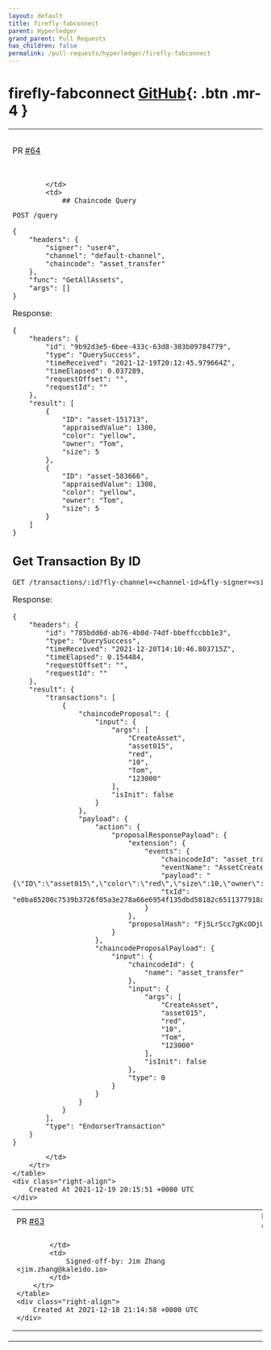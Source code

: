 ```yaml
---
layout: default
title: firefly-fabconnect
parent: Hyperledger
grand_parent: Pull Requests
has_children: false
permalink: /pull-requests/hyperledger/firefly-fabconnect
---
```


# firefly-fabconnect <span class="fs-3 right-align">[GitHub](https://github.com/hyperledger/firefly-fabconnect){: .btn .mr-4 }</span>


<div>
    <table>
        <tr>
            <td>
                PR <a href="https://github.com/hyperledger/firefly-fabconnect/pull/64" class=".btn">#64</a>
            </td>
            <td>
                <b>
                    Chaincode Query and TransactionById support
                </b>
            </td>
        </tr>
        <tr>
            <td>
                
            </td>
            <td>
                ## Chaincode Query
```
POST /query

{
    "headers": {
        "signer": "user4",
        "channel": "default-channel",
        "chaincode": "asset_transfer"
    },
    "func": "GetAllAssets",
    "args": []
}
```

Response:
```
{
    "headers": {
        "id": "9b92d3e5-6bee-433c-63d8-303b09784779",
        "type": "QuerySuccess",
        "timeReceived": "2021-12-19T20:12:45.979664Z",
        "timeElapsed": 0.037289,
        "requestOffset": "",
        "requestId": ""
    },
    "result": [
        {
            "ID": "asset-151713",
            "appraisedValue": 1300,
            "color": "yellow",
            "owner": "Tom",
            "size": 5
        },
        {
            "ID": "asset-583666",
            "appraisedValue": 1300,
            "color": "yellow",
            "owner": "Tom",
            "size": 5
        }
    ]
}
```

## Get Transaction By ID
```
GET /transactions/:id?fly-channel=<channel-id>&fly-signer=<signer>
```

Response:
```
{
    "headers": {
        "id": "785bdd6d-ab76-4b0d-74df-bbeffccbb1e3",
        "type": "QuerySuccess",
        "timeReceived": "2021-12-20T14:10:46.803715Z",
        "timeElapsed": 0.154484,
        "requestOffset": "",
        "requestId": ""
    },
    "result": {
        "transactions": [
            {
                "chaincodeProposal": {
                    "input": {
                        "args": [
                            "CreateAsset",
                            "asset015",
                            "red",
                            "10",
                            "Tom",
                            "123000"
                        ],
                        "isInit": false
                    }
                },
                "payload": {
                    "action": {
                        "proposalResponsePayload": {
                            "extension": {
                                "events": {
                                    "chaincodeId": "asset_transfer",
                                    "eventName": "AssetCreated",
                                    "payload": "{\"ID\":\"asset015\",\"color\":\"red\",\"size\":10,\"owner\":\"Tom\",\"appraisedValue\":123000}",
                                    "txId": "e0ba85200c7539b3726f05a3e278a66e6954f135dbd58182c6511377918a2d47"
                                }
                            },
                            "proposalHash": "Fj5LrScc7gKcODjUsYv4+O8cV7cS42zsfqy2PEuRpbw="
                        }
                    },
                    "chaincodeProposalPayload": {
                        "input": {
                            "chaincodeId": {
                                "name": "asset_transfer"
                            },
                            "input": {
                                "args": [
                                    "CreateAsset",
                                    "asset015",
                                    "red",
                                    "10",
                                    "Tom",
                                    "123000"
                                ],
                                "isInit": false
                            },
                            "type": 0
                        }
                    }
                }
            }
        ],
        "type": "EndorserTransaction"
    }
}
```
            </td>
        </tr>
    </table>
    <div class="right-align">
        Created At 2021-12-19 20:15:51 +0000 UTC
    </div>
</div>

<div>
    <table>
        <tr>
            <td>
                PR <a href="https://github.com/hyperledger/firefly-fabconnect/pull/63" class=".btn">#63</a>
            </td>
            <td>
                <b>
                    Fix event subscription when since is 0
                </b>
            </td>
        </tr>
        <tr>
            <td>
                
            </td>
            <td>
                Signed-off-by: Jim Zhang <jim.zhang@kaleido.io>
            </td>
        </tr>
    </table>
    <div class="right-align">
        Created At 2021-12-18 21:14:58 +0000 UTC
    </div>
</div>

